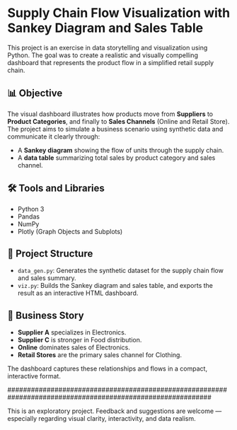 # Supply Chain Flow Visualization with Sankey Diagram and Sales Table

This project is an exercise in data storytelling and visualization using Python. The goal was to create a realistic and visually compelling dashboard that represents the product flow in a simplified retail supply chain.

## 📊 Objective

The visual dashboard illustrates how products move from **Suppliers** to **Product Categories**, and finally to **Sales Channels** (Online and Retail Store). The project aims to simulate a business scenario using synthetic data and communicate it clearly through:

- A **Sankey diagram** showing the flow of units through the supply chain.
- A **data table** summarizing total sales by product category and sales channel.

## 🛠️ Tools and Libraries

- Python 3
- Pandas
- NumPy
- Plotly (Graph Objects and Subplots)

## 📁 Project Structure

- `data_gen.py`: Generates the synthetic dataset for the supply chain flow and sales summary.
- `viz.py`: Builds the Sankey diagram and sales table, and exports the result as an interactive HTML dashboard.

## 🧠 Business Story

- **Supplier A** specializes in Electronics.
- **Supplier C** is stronger in Food distribution.
- **Online** dominates sales of Electronics.
- **Retail Stores** are the primary sales channel for Clothing.

The dashboard captures these relationships and flows in a compact, interactive format.

############################################################################################################

This is an exploratory project. Feedback and suggestions are welcome — especially regarding visual clarity, interactivity, and data realism.
